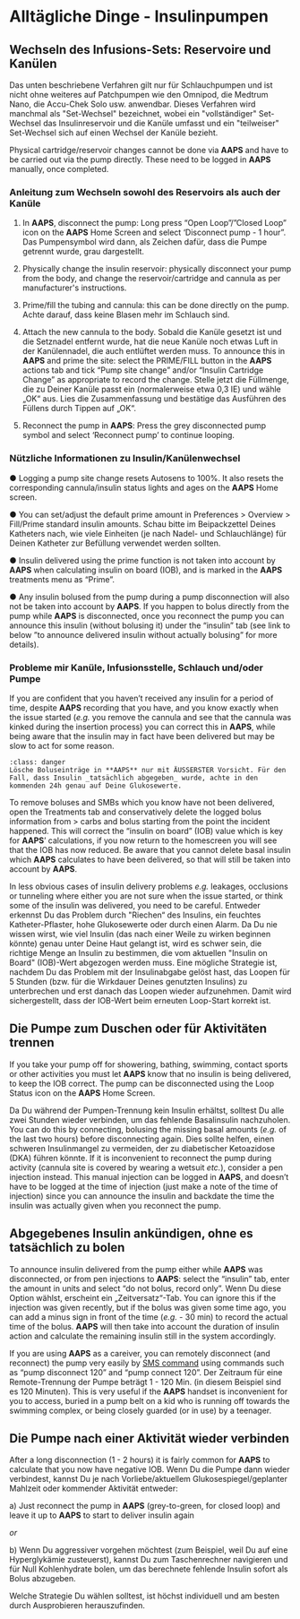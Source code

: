 # Alltägliche Dinge - Insulinpumpen
## Wechseln des Infusions-Sets: Reservoire und Kanülen

Das unten beschriebene Verfahren gilt nur für Schlauchpumpen und ist nicht ohne weiteres auf Patchpumpen wie den Omnipod, die Medtrum Nano, die Accu-Chek Solo usw. anwendbar. Dieses Verfahren wird manchmal als "Set-Wechsel" bezeichnet, wobei ein "vollständiger" Set-Wechsel das Insulinreservoir und die Kanüle umfasst und ein "teilweiser" Set-Wechsel sich auf einen Wechsel der Kanüle bezieht.

Physical cartridge/reservoir changes cannot be done via **AAPS** and have to be carried out via the pump directly. These need to be logged in **AAPS** manually, once completed.

### Anleitung zum Wechseln sowohl des Reservoirs als auch der Kanüle

1)  In **AAPS**, disconnect the pump: Long press “Open Loop”/”Closed Loop” icon on the **AAPS** Home Screen and select ‘Disconnect pump - 1 hour”. Das Pumpensymbol wird dann, als Zeichen dafür, dass die Pumpe getrennt wurde, grau dargestellt.

2)  Physically change the insulin reservoir: physically disconnect your pump from the body, and change the reservoir/cartridge and cannula as per manufacturer's instructions.

3)  Prime/fill the tubing and cannula: this can be done directly on the pump. Achte darauf, dass keine Blasen mehr im Schlauch sind.

4)  Attach the new cannula to the body. Sobald die Kanüle gesetzt ist und die Setznadel entfernt wurde, hat die neue Kanüle noch etwas Luft in der Kanülennadel, die auch entlüftet werden muss. To announce this in **AAPS** and prime the site: select the PRIME/FILL button in the **AAPS** actions tab and tick “Pump site change” and/or “Insulin Cartridge Change” as appropriate to record the change. Stelle jetzt die Füllmenge, die zu Deiner Kanüle passt ein (normalerweise etwa 0,3 IE) und wähle „OK“ aus. Lies die Zusammenfassung und bestätige das Ausführen des Füllens durch Tippen auf „OK“.

5)  Reconnect the pump in **AAPS**: Press the grey disconnected pump symbol and select ‘Reconnect pump’ to continue looping.

### Nützliche Informationen zu Insulin/Kanülenwechsel

●   Logging a pump site change resets Autosens to 100%. It also resets the corresponding cannula/insulin status lights and ages on the **AAPS** Home screen.

●   You can set/adjust the default prime amount in Preferences > Overview > Fill/Prime standard insulin amounts. Schau bitte im Beipackzettel Deines Katheters nach, wie viele Einheiten (je nach Nadel- und Schlauchlänge) für Deinen Katheter zur Befüllung verwendet werden sollten.

●   Insulin delivered using the prime function is not taken into account by **AAPS** when calculating insulin on board (IOB), and is marked in the **AAPS** treatments menu as “Prime”.

●   Any insulin bolused from the pump during a pump disconnection will also not be taken into account by **AAPS**. If you happen to bolus directly from the pump while **AAPS** is disconnected, once you reconnect the pump you can announce this insulin (without bolusing it) under the “insulin” tab (see link to below ”to announce delivered insulin without actually bolusing” for more details).

### Probleme mir Kanüle, Infusionsstelle, Schlauch und/oder Pumpe

If you are confident that you haven’t received any insulin for a period of time, despite **AAPS** recording that you have, and you know exactly when the issue started (_e.g._ you remove the cannula and see that the cannula was kinked during the insertion process) you can correct this in **AAPS**, while being aware that the insulin may in fact have been delivered but may be slow to act for some reason.

```{admonition} Caution - Risk of Hypoglycemia
:class: danger
Lösche Boluseinträge in **AAPS** nur mit ÄUSSERSTER Vorsicht. Für den Fall, dass Insulin _tatsächlich abgegeben_ wurde, achte in den kommenden 24h genau auf Deine Glukosewerte.
```

To remove boluses and SMBs which you know have not been delivered, open the Treatments tab and conservatively delete the logged bolus information from > carbs and bolus starting from the point the incident happened. This will correct the “insulin on board” (IOB) value which is key for **AAPS**’ calculations, if you now return to the homescreen you will see that the IOB has now reduced. Be aware that you cannot delete basal insulin which **AAPS** calculates to have been delivered, so that will still be taken into account by **AAPS**.

In less obvious cases of insulin delivery problems  _e.g._ leakages, occlusions or tunneling where either you are not sure when the issue started, or think some of the insulin was delivered, you need to be careful. Entweder erkennst Du das Problem durch "Riechen“ des Insulins, ein feuchtes Katheter-Pflaster, hohe Glukosewerte oder durch einen Alarm. Da Du nie wissen wirst, wie viel Insulin (das nach einer Weile zu wirken beginnen könnte) genau unter Deine Haut gelangt ist, wird es schwer sein, die richtige Menge an Insulin zu bestimmen, die vom aktuellen "Insulin on Board" (IOB)-Wert abgezogen werden muss. Eine mögliche Strategie ist, nachdem Du das Problem mit der Insulinabgabe gelöst hast, das Loopen für 5 Stunden (bzw. für die Wirkdauer Deines genutzten Insulins) zu unterbrechen und erst danach das Loopen wieder aufzunehmen. Damit wird sichergestellt, dass der IOB-Wert beim erneuten Loop-Start korrekt ist.

## Die Pumpe zum Duschen oder für Aktivitäten trennen

If you take your pump off for showering, bathing, swimming, contact sports or other activities you must let **AAPS** know that no insulin is being delivered, to keep the IOB correct. The pump can be disconnected using the Loop Status icon on the **AAPS** Home Screen.

Da Du während der Pumpen-Trennung kein Insulin erhältst, solltest Du alle zwei Stunden wieder verbinden, um das fehlende Basalinsulin nachzuholen. You can do this by connecting, bolusing the missing basal amounts (_e.g._ of the last two hours) before disconnecting again. Dies sollte helfen, einen schweren Insulinmangel zu vermeiden, der zu diabetischer Ketoazidose (DKA) führen könnte. If it is inconvenient to reconnect the pump during activity (cannula site is covered by wearing a wetsuit _etc._), consider a pen injection instead. This manual injection can be logged in **AAPS**, and doesn’t have to be logged at the time of injection (just make a note of the time of injection) since you can announce the insulin and backdate the time the insulin was actually given when you reconnect the pump.

## Abgegebenes Insulin ankündigen, ohne es tatsächlich zu bolen

To announce insulin delivered from the pump either while **AAPS** was disconnected, or from pen injections to **AAPS**: select the “insulin” tab, enter the amount in units and select “do not bolus, record only”. Wenn Du diese Option wählst, erscheint ein „Zeitversatz“-Tab. You can ignore this if the injection was given recently, but if the bolus was given some time ago, you can add a minus sign in front of the time (_e.g._ - 30 min) to record the actual time of the bolus. **AAPS** will then take into account the duration of insulin action and calculate the remaining insulin still in the system accordingly.

If you are using **AAPS** as a careiver, you can remotely disconnect (and reconnect) the pump very easily by [SMS command](../RemoteFeatures/SMSCommands.md) using commands such as “pump disconnect 120” and “pump connect 120”. Der Zeitraum für eine Remote-Trennung der Pumpe beträgt 1 - 120 Min. (in diesem Beispiel sind es 120 Minuten). This is very useful if the **AAPS** handset is inconvenient for you to access, buried in a pump belt on a kid who is running off towards the swimming complex, or being closely guarded (or in use) by a teenager.

## Die Pumpe nach einer Aktivität wieder verbinden

After a long disconnection (1 - 2 hours) it is fairly common for **AAPS** to calculate that you now have negative IOB. Wenn Du die Pumpe dann wieder verbindest, kannst Du je nach Vorliebe/aktuellem Glukosespiegel/geplanter Mahlzeit oder kommender Aktivität entweder:

a) Just reconnect the pump in **AAPS** (grey-to-green, for closed loop) and leave it up to **AAPS** to start to deliver insulin again

_or_

b) Wenn Du aggressiver vorgehen möchtest (zum Beispiel, weil Du auf eine Hyperglykämie zusteuerst), kannst Du zum Taschenrechner navigieren und für Null Kohlenhydrate bolen, um das berechnete fehlende Insulin sofort als Bolus abzugeben.


Welche Strategie Du wählen solltest, ist höchst individuell und am besten durch Ausprobieren herauszufinden.    

